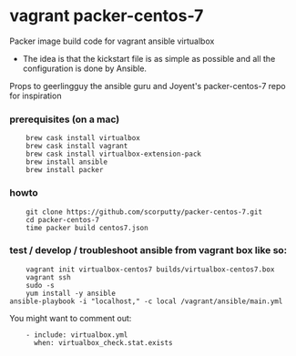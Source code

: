 # vagrant packer-centos-7
Packer image build code for vagrant ansible virtualbox

- The idea is that the kickstart file is as simple as possible and all the configuration is done by Ansible.

Props to geerlingguy the ansible guru and Joyent's packer-centos-7 repo for inspiration

### prerequisites (on a mac)
```
    brew cask install virtualbox
    brew cask install vagrant
    brew cask install virtualbox-extension-pack
    brew install ansible
    brew install packer
```

### howto
```
    git clone https://github.com/scorputty/packer-centos-7.git
    cd packer-centos-7
    time packer build centos7.json
```

### test / develop / troubleshoot ansible from vagrant box like so:
```
    vagrant init virtualbox-centos7 builds/virtualbox-centos7.box
    vagrant ssh
    sudo -s
    yum install -y ansible
ansible-playbook -i "localhost," -c local /vagrant/ansible/main.yml
```
You might want to comment out:
```
    - include: virtualbox.yml
      when: virtualbox_check.stat.exists
```  

